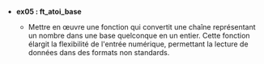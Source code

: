 - **ex05 : ft_atoi_base**

  - Mettre en œuvre une fonction qui convertit une chaîne représentant un nombre dans une base quelconque en un entier. Cette fonction élargit la flexibilité de l'entrée numérique, permettant la lecture de données dans des formats non standards.